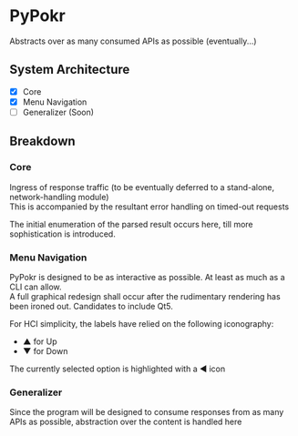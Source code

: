 # PyPokr
Abstracts over as many consumed APIs as possible (eventually...)

## System Architecture
- [x] Core
- [x] Menu Navigation
- [ ] Generalizer (Soon)

## Breakdown
### Core
Ingress of response traffic (to be eventually deferred to a stand-alone, network-handling module)\
This is accompanied by the resultant error handling on timed-out requests

The initial enumeration of the parsed result occurs here, till more sophistication is introduced.

### Menu Navigation
PyPokr is designed to be as interactive as possible. At least as much as a CLI can allow.\
A full graphical redesign shall occur after the rudimentary rendering has been ironed out. Candidates to include Qt5.

For HCI simplicity, the labels have relied on the following iconography: 

- ▲ for Up
- ▼ for Down

The currently selected option is highlighted with a ◄ icon

### Generalizer
Since the program will be designed to consume responses from as many APIs as possible, abstraction over the content is handled here